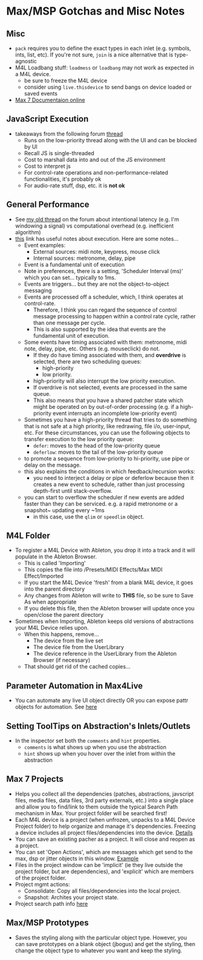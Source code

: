 Max/MSP Gotchas and Misc Notes
=============

## Misc
- ```pack``` requires you to define the exact types in each inlet (e.g. symbols, ints, list, etc).  If you're not sure, ```join``` is a nice alternative that is type-agnostic
- M4L Loadbang stuff:  ```loadmess``` or ```loadbang``` may not work as expected in a M4L device. 
    - be sure to freeze the M4L device
    - consider using ```live.thisdevice``` to send bangs on device loaded or saved events
- [Max 7 Documentaion online](https://docs.cycling74.com/max7)

## JavaScript Execution
- takeaways from the following forum [thread](https://cycling74.com/forums/topic/javascript-performance-vs-max-objects/)
    - Runs on the low-priority thread along with the UI and can be blocked by UI
    - Recall JS is single-threaded
    - Cost to marshall data into and out of the JS environment
    - Cost to interpret js
    - For control-rate operations and non-performance-related functionalities, it's probably ok
    - For audio-rate stuff, dsp, etc. it is **not ok**
    

## General Performance
- See [my old thread](https://cycling74.com/forums/topic/event-scheduler-interval-vs-execution-time/) on the forum about intentional latency (e.g. I'm windowing a signal) vs computational overhead (e.g. inefficient algorithm)
- [this](https://cycling74.com/2004/09/09/event-priority-in-max-scheduler-vs-queue/#.V2Q7GeYrIW0) link has useful notes about execution.  Here are some notes...
    - Event examples:
		- External sources: midi note, keypress, mouse click
		- Internal sources: metronome, delay, pipe
	- Event is a fundamental unit of execution
	- Note in preferences, there is a setting, 'Scheduler Interval (ms)' which you can set... typically to 1ms.
	- Events are triggers... but they are not the object-to-object messaging
	- Events are processed off a scheduler, which, I think operates at control-rate.
		- Therefore, I think you can regard the sequence of control message processing to happen within a control rate cycle, rather than one message per cycle.
		- This is also supported by the idea that events are the fundamental unit of execution.
	- Some events have timing associated with them: metronome, midi note, delay, pipe, etc.  Others (e.g. mouseclick) do not.
		- If they do have timing associated with them, and **overdrive** is selected, there are two scheduling queues:
            - high-priority 
            - low priority.  
        - high-priority will also interrupt the low priority execution.
		- If overdrive is not selected, events are processed in the same queue.
		- This also means that you have a shared patcher state which might be operated on by out-of-order processing (e.g. if a high-priority event interrupts an incomplete low-priority event)
	- Sometimes you have a high-priority thread that tries to do something that is not safe at a high priority, like redrawing, file i/o, user-input, etc.  For these circumstances, you can use the following objects to transfer execution to the low priority queue:
		- ```defer```: moves to the head of the low-priority queue
		- ```deferlow```: moves to the tail of the low-priority queue
	- to promote a sequence from low-priority to hi-priority, use pipe or delay on the message.
	- this also explains the conditions in which feedback/recursion works:
		- you need to interject a delay or pipe or deferlow because then it creates a new event to schedule, rather than just processing depth-first until stack-overflow.
	- you can start to overflow the scheduler if new events are added faster than they can be serviced.  e.g. a rapid metronome or a snapshot~ updating every ~1ms
		- in this case, use the ```qlim``` or ```speedlim``` object.


## M4L Folder
- To register a M4L Device with Ableton, you drop it into a track and it will populate in the Ableton Browser.
    - This is called 'Importing'
    - This copies the file into <UserLibrary>/Presets/MIDI Effects/Max MIDI Effect/Imported
    - If you start the M4L Device 'fresh' from a blank M4L device, it goes into the parent directory
    - Any changes from Ableton will write to **THIS** file, so be sure to Save As when appropriate
    - If you delete this file, then the Ableton browser will update once you open/close the parent directory
- Sometimes when Importing, Ableton keeps old versions of abstractions your M4L Device relies upon.
    - When this happens, remove...
        - The device from the live set
        - The device file from the UserLibrary
        - The device reference in the UserLibrary from the Ableton Browser (if necessary)
    - That should get rid of the cached copies...

## Parameter Automation in Max4Live
- You can automate any live UI object directly OR you can expose pattr objects for automation.  See [here](https://docs.cycling74.com/max5/vignettes/core/live_parameters.html)

## Setting ToolTips on Abstraction's Inlets/Outlets
- In the inspector set both the ```comments``` and ```hint``` properties.
    - ```comments``` is what shows up when you use the abstraction
    - ```hint``` shows up when you hover over the inlet from within the abstraction

## Max 7 Projects
- Helps you collect all the dependencies (patches, abstractions, javscript files, media files, data files, 3rd party externals, etc.) into a single place and allow you to find/link to them outside the typical Search Path mechanism in Max.  Your project folder will be searched first! 
- Each M4L device is a project (when unfrozen, unpacks to a M4L Device Project folder) to help organize and manage it's dependencies.  Freezing a device includes all project files/dependencies into  the device.  [Details](https://docs.cycling74.com/max7/vignettes/projects_devices)
- You can save an existing pacher as a project.  It will close and reopen as a project.
- You can set 'Open Actions', which are messages which get send to the max, dsp or jitter objects in this window.  [Example](https://docs.cycling74.com/max7/vignettes/projects_openactions)
- Files in the project window can be 'implicit' (ie they live outside the project folder, but are dependencies), and 'explicit' which are members of the project folder.
- Project mgmt actions:
    - Consolidate: Copy all files/dependencies into the local project.
    - Snapshot: Archites your project state. 
- Project search path info [here](https://docs.cycling74.com/max7/vignettes/projects_searchpath)


## Max/MSP Prototypes
- Saves the styling along with the particular object type.  However, you can save prototypes on a blank object (jbogus) and get the styling, then change the object type to whatever you want and keep the styling.



